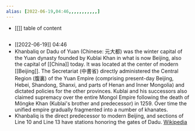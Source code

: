 ```yaml
---
alias: [2022-06-19,04:46,,,,,,,,,,,]
---
```

- [[]]
table of content
```toc
```

- [[2022-06-19]] 04:46
- Khanbaliq or Dadu of Yuan (Chinese: 元大都) was the winter capital of the Yuan dynasty founded by Kublai Khan in what is now Beijing, also the capital of [[China]] today. It was located at the center of modern [[Beijing]]. The Secretariat (中書省) directly administered the Central Region (腹裏) of the Yuan Empire (comprising present-day Beijing, Hebei, Shandong, Shanxi, and parts of Henan and Inner Mongolia) and dictated policies for the other provinces. Kublai and his successors also claimed supremacy over the entire Mongol Empire following the death of Möngke Khan (Kublai's brother and predecessor) in 1259. Over time the unified empire gradually fragmented into a number of khanates.
- Khanbaliq is the direct predecessor to modern Beijing, and sections of Line 10 and Line 13 have stations honoring the gates of Dadu.
[Wikipedia](https://en.wikipedia.org/wiki/Khanbaliq)